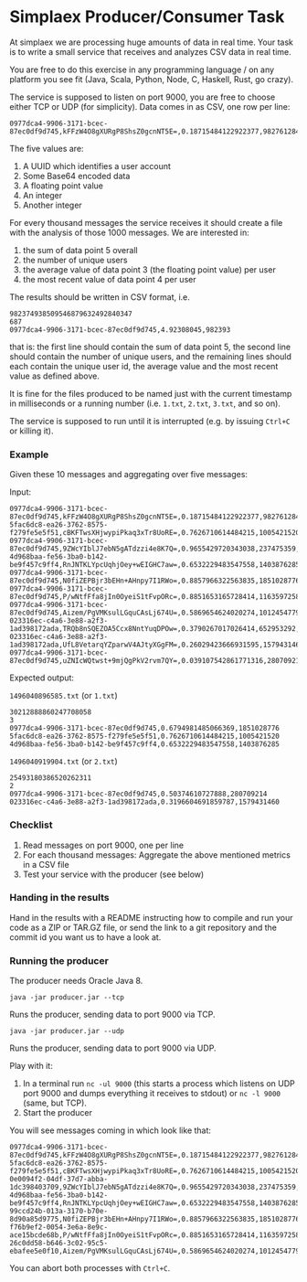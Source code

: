 # Simplaex Producer/Consumer Task

At simplaex we are processing huge amounts of data in real time.
Your task is to write a small service that receives and analyzes
CSV data in real time.

You are free to do this exercise in any programming language /
on any platform you see fit (Java, Scala, Python, Node, C, Haskell,
Rust, go crazy).

The service is supposed to listen on port 9000, you are free to
choose either TCP or UDP (for simplicity). Data comes in as CSV,
one row per line:

    0977dca4-9906-3171-bcec-87ec0df9d745,kFFzW4O8gXURgP8ShsZ0gcnNT5E=,0.18715484122922377,982761284,8442009284719321817

The five values are:

1. A UUID which identifies a user account
2. Some Base64 encoded data
3. A floating point value
4. An integer
5. Another integer

For every thousand messages the service receives it should create a file with
the analysis of those 1000 messages. We are interested in:

1. the sum of data point 5 overall
2. the number of unique users
3. the average value of data point 3 (the floating point value) per user
4. the most recent value of data point 4 per user

The results should be written in CSV format, i.e.

    982374938509546879632492840347
    687
    0977dca4-9906-3171-bcec-87ec0df9d745,4.92308045,982393
    
that is: the first line should contain the sum of data point 5,
the second line should contain the number of unique users,
and the remaining lines should each contain the unique user id,
the average value and the most recent value as defined above.

It is fine for the files produced to be named just with the
current timestamp in milliseconds or a running number (i.e.
`1.txt`, `2.txt`, `3.txt`, and so on).

The service is supposed to run until it is interrupted (e.g.
by issuing `Ctrl+C` or killing it).


### Example

Given these 10 messages and aggregating over five messages:

Input:

    0977dca4-9906-3171-bcec-87ec0df9d745,kFFzW4O8gXURgP8ShsZ0gcnNT5E=,0.18715484122922377,982761284,8442009284719321817
    5fac6dc8-ea26-3762-8575-f279fe5e5f51,cBKFTwsXHjwypiPkaq3xTr8UoRE=,0.7626710614484215,1005421520,6642446482729493998
    0977dca4-9906-3171-bcec-87ec0df9d745,9ZWcYIblJ7ebN5gATdzzi4e8K7Q=,0.9655429720343038,237475359,3923415930816731861
    4d968baa-fe56-3ba0-b142-be9f457c9ff4,RnJNTKLYpcUqhjOey+wEIGHC7aw=,0.6532229483547558,1403876285,4756900066502959030
    0977dca4-9906-3171-bcec-87ec0df9d745,N0fiZEPBjr3bEHn+AHnpy7I1RWo=,0.8857966322563835,1851028776,6448117095479201352
    0977dca4-9906-3171-bcec-87ec0df9d745,P/wNtfFfa8jIn0OyeiS1tFvpORc=,0.8851653165728414,1163597258,8294506528003481004
    0977dca4-9906-3171-bcec-87ec0df9d745,Aizem/PgVMKsulLGquCAsLj674U=,0.5869654624020274,1012454779,2450005343631151248
    023316ec-c4a6-3e88-a2f3-1ad398172ada,TRQb8nSQEZOA5Ccx8NntYuqDPOw=,0.3790267017026414,652953292,4677453911100967584
    023316ec-c4a6-3e88-a2f3-1ad398172ada,UfL8VetarqYZparwV4AJtyXGgFM=,0.26029423666931595,1579431460,5620969177909661735
    0977dca4-9906-3171-bcec-87ec0df9d745,uZNIcWQtwst+9mjQgPkV2rvm7QY=,0.039107542861771316,280709214,4450245425875000740

Expected output:

`1496040896585.txt` (or `1.txt`)

    30212888860247708058
    3
    0977dca4-9906-3171-bcec-87ec0df9d745,0.6794981485066369,1851028776
    5fac6dc8-ea26-3762-8575-f279fe5e5f51,0.7626710614484215,1005421520
    4d968baa-fe56-3ba0-b142-be9f457c9ff4,0.6532229483547558,1403876285

`1496040919904.txt` (or `2.txt`)

    25493180386520262311
    2
    0977dca4-9906-3171-bcec-87ec0df9d745,0.50374610727888,280709214
    023316ec-c4a6-3e88-a2f3-1ad398172ada,0.3196604691859787,1579431460


### Checklist

1. Read messages on port 9000, one per line
2. For each thousand messages: Aggregate the above mentioned metrics
   in a CSV file
3. Test your service with the producer (see below)


### Handing in the results

Hand in the results with a README instructing how to compile
and run your code as a ZIP or TAR.GZ file, or send the link
to a git repository and the commit id you want us to have a
look at.


### Running the producer

The producer needs Oracle Java 8.

    java -jar producer.jar --tcp
    
Runs the producer, sending data to port 9000 via TCP.

    java -jar producer.jar --udp
    
Runs the producer, sending data to port 9000 via UDP.

Play with it:

1. In a terminal run `nc -ul 9000` (this starts a process which listens
on UDP port 9000 and dumps everything it receives to stdout) or
`nc -l 9000` (same, but TCP).
2. Start the producer

You will see messages coming in which look like that:

```
0977dca4-9906-3171-bcec-87ec0df9d745,kFFzW4O8gXURgP8ShsZ0gcnNT5E=,0.18715484122922377,982761284,8442009284719321817
5fac6dc8-ea26-3762-8575-f279fe5e5f51,cBKFTwsXHjwypiPkaq3xTr8UoRE=,0.7626710614484215,1005421520,6642446482729493998
0e0094f2-04df-37d7-abba-1dc398403709,9ZWcYIblJ7ebN5gATdzzi4e8K7Q=,0.9655429720343038,237475359,3923415930816731861
4d968baa-fe56-3ba0-b142-be9f457c9ff4,RnJNTKLYpcUqhjOey+wEIGHC7aw=,0.6532229483547558,1403876285,4756900066502959030
99ccd24b-013a-3170-b70e-8d90a85d9775,N0fiZEPBjr3bEHn+AHnpy7I1RWo=,0.8857966322563835,1851028776,6448117095479201352
f76b9ef2-0054-3e6a-8e9c-ace15bcde68b,P/wNtfFfa8jIn0OyeiS1tFvpORc=,0.8851653165728414,1163597258,8294506528003481004
26c0dd58-b646-3c02-95c5-ebafee5e0f10,Aizem/PgVMKsulLGquCAsLj674U=,0.5869654624020274,1012454779,2450005343631151248
```

You can abort both processes with `Ctrl+C`.
